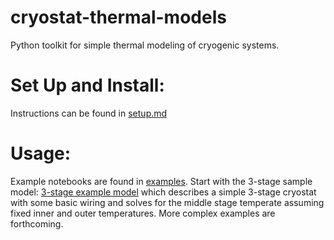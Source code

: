 # cryostat-thermal-models
Python toolkit for simple thermal modeling of cryogenic systems. 

# Set Up and Install:
Instructions can be found in [setup.md](setup.md)

# Usage:
Example notebooks are found in [examples](examples). Start with the 3-stage sample model: [3-stage example model](examples/example_thermal_model_3stage.ipynb) which describes a simple 3-stage cryostat with some basic wiring and solves for the middle stage temperate assuming fixed inner and outer temperatures. More complex examples are forthcoming. 





